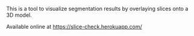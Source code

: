 This is a tool to visualize segmentation results by overlaying slices onto a 3D model.

Available online at https://slice-check.herokuapp.com/
